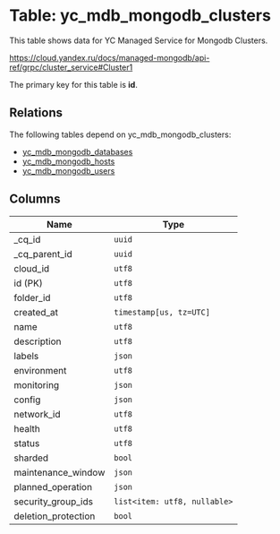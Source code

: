 # Table: yc_mdb_mongodb_clusters

This table shows data for YC Managed Service for Mongodb Clusters.

https://cloud.yandex.ru/docs/managed-mongodb/api-ref/grpc/cluster_service#Cluster1

The primary key for this table is **id**.

## Relations

The following tables depend on yc_mdb_mongodb_clusters:
  - [yc_mdb_mongodb_databases](yc_mdb_mongodb_databases.md)
  - [yc_mdb_mongodb_hosts](yc_mdb_mongodb_hosts.md)
  - [yc_mdb_mongodb_users](yc_mdb_mongodb_users.md)

## Columns

| Name          | Type          |
| ------------- | ------------- |
|_cq_id|`uuid`|
|_cq_parent_id|`uuid`|
|cloud_id|`utf8`|
|id (PK)|`utf8`|
|folder_id|`utf8`|
|created_at|`timestamp[us, tz=UTC]`|
|name|`utf8`|
|description|`utf8`|
|labels|`json`|
|environment|`utf8`|
|monitoring|`json`|
|config|`json`|
|network_id|`utf8`|
|health|`utf8`|
|status|`utf8`|
|sharded|`bool`|
|maintenance_window|`json`|
|planned_operation|`json`|
|security_group_ids|`list<item: utf8, nullable>`|
|deletion_protection|`bool`|